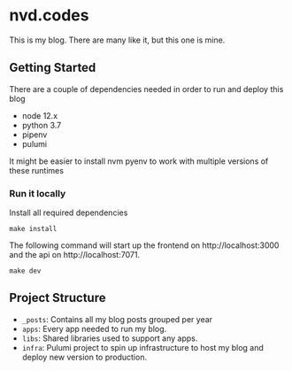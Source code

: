 # nvd.codes

This is my blog. There are many like it, but this one is mine.

## Getting Started
There are a couple of dependencies needed in order to run and deploy this blog
- node 12.x
- python 3.7
- pipenv
- pulumi

It might be easier to install nvm pyenv to work with multiple versions of these runtimes

### Run it locally

Install all required dependencies
```
make install
```

The following command will start up the frontend on http://localhost:3000 and the api on http://localhost:7071.
```
make dev
```


## Project Structure

- `_posts`: Contains all my blog posts grouped per year
- `apps`: Every app needed to run my blog.
- `libs`: Shared libraries used to support any apps.
- `infra`: Pulumi project to spin up infrastructure to host my blog and deploy new version to production.
